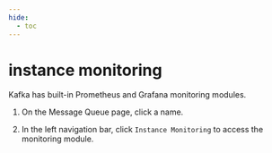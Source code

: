 ```yaml
---
hide:
  - toc
---
```


# instance monitoring

Kafka has built-in Prometheus and Grafana monitoring modules.

1. On the Message Queue page, click a name.

    

2. In the left navigation bar, click `Instance Monitoring` to access the monitoring module.

    

<!-- The specific meaning of each monitoring metric will be added later (@justedennnnn). -->